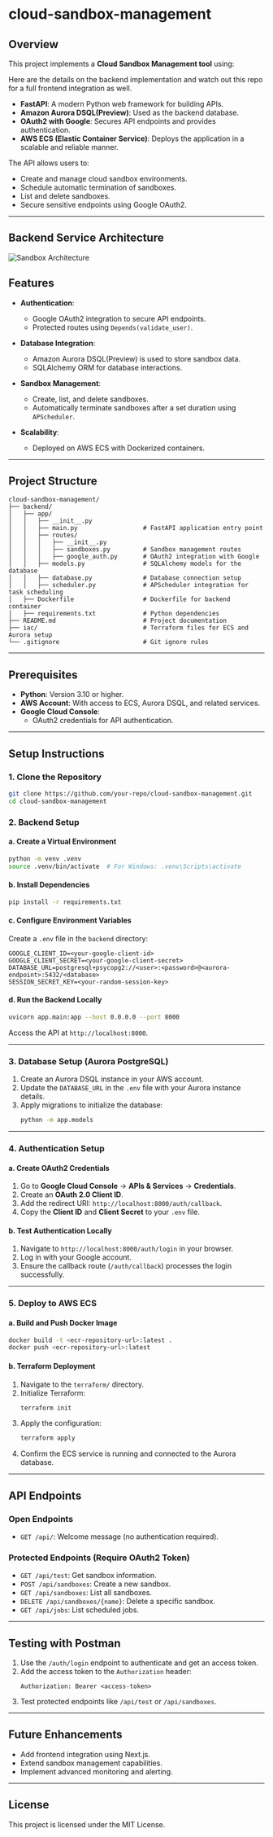 # cloud-sandbox-management

## Overview

This project implements a **Cloud Sandbox Management tool** using:

Here are the details on the backend implementation and watch out this repo for a full frontend integration as well. 

- **FastAPI**: A modern Python web framework for building APIs.
- **Amazon Aurora DSQL(Preview)**: Used as the backend database.
- **OAuth2 with Google**: Secures API endpoints and provides authentication.
- **AWS ECS (Elastic Container Service)**: Deploys the application in a scalable and reliable manner.

The API allows users to:
- Create and manage cloud sandbox environments.
- Schedule automatic termination of sandboxes.
- List and delete sandboxes.
- Secure sensitive endpoints using Google OAuth2.

---

## Backend Service Architecture
![Sandbox Architecture](sandbox.png)

## Features

- **Authentication**:
  - Google OAuth2 integration to secure API endpoints.
  - Protected routes using `Depends(validate_user)`.

- **Database Integration**:
  - Amazon Aurora DSQL(Preview) is used to store sandbox data.
  - SQLAlchemy ORM for database interactions.

- **Sandbox Management**:
  - Create, list, and delete sandboxes.
  - Automatically terminate sandboxes after a set duration using `APScheduler`.

- **Scalability**:
  - Deployed on AWS ECS with Dockerized containers.

---

## Project Structure

```
cloud-sandbox-management/
├── backend/
│   ├── app/
│   │   ├── __init__.py
│   │   ├── main.py                  # FastAPI application entry point
│   │   ├── routes/
│   │   │   ├── __init__.py
│   │   │   ├── sandboxes.py         # Sandbox management routes
│   │   │   ├── google_auth.py       # OAuth2 integration with Google
│   │   ├── models.py                # SQLAlchemy models for the database
│   │   ├── database.py              # Database connection setup
│   │   ├── scheduler.py             # APScheduler integration for task scheduling
│   ├── Dockerfile                   # Dockerfile for backend container
│   ├── requirements.txt             # Python dependencies
├── README.md                        # Project documentation
├── iac/                             # Terraform files for ECS and Aurora setup
└── .gitignore                       # Git ignore rules
```

---

## Prerequisites

- **Python**: Version 3.10 or higher.
- **AWS Account**: With access to ECS, Aurora DSQL, and related services.
- **Google Cloud Console**:
  - OAuth2 credentials for API authentication.

---

## Setup Instructions

### 1. Clone the Repository
```bash
git clone https://github.com/your-repo/cloud-sandbox-management.git
cd cloud-sandbox-management
```

### 2. Backend Setup

#### a. Create a Virtual Environment
```bash
python -m venv .venv
source .venv/bin/activate  # For Windows: .venv\Scripts\activate
```

#### b. Install Dependencies
```bash
pip install -r requirements.txt
```

#### c. Configure Environment Variables
Create a `.env` file in the `backend` directory:
```env
GOOGLE_CLIENT_ID=<your-google-client-id>
GOOGLE_CLIENT_SECRET=<your-google-client-secret>
DATABASE_URL=postgresql+psycopg2://<user>:<password>@<aurora-endpoint>:5432/<database>
SESSION_SECRET_KEY=<your-random-session-key>
```

#### d. Run the Backend Locally
```bash
uvicorn app.main:app --host 0.0.0.0 --port 8000
```

Access the API at `http://localhost:8000`.

---

### 3. Database Setup (Aurora PostgreSQL)

1. Create an Aurora DSQL instance in your AWS account.
2. Update the `DATABASE_URL` in the `.env` file with your Aurora instance details.
3. Apply migrations to initialize the database:
   ```bash
   python -m app.models
   ```

---

### 4. Authentication Setup

#### a. Create OAuth2 Credentials
1. Go to **Google Cloud Console** → **APIs & Services** → **Credentials**.
2. Create an **OAuth 2.0 Client ID**.
3. Add the redirect URI: `http://localhost:8000/auth/callback`.
4. Copy the **Client ID** and **Client Secret** to your `.env` file.

#### b. Test Authentication Locally
1. Navigate to `http://localhost:8000/auth/login` in your browser.
2. Log in with your Google account.
3. Ensure the callback route (`/auth/callback`) processes the login successfully.

---

### 5. Deploy to AWS ECS

#### a. Build and Push Docker Image
```bash
docker build -t <ecr-repository-url>:latest .
docker push <ecr-repository-url>:latest
```

#### b. Terraform Deployment
1. Navigate to the `terraform/` directory.
2. Initialize Terraform:
   ```bash
   terraform init
   ```
3. Apply the configuration:
   ```bash
   terraform apply
   ```
4. Confirm the ECS service is running and connected to the Aurora database.

---

## API Endpoints

### Open Endpoints
- `GET /api/`: Welcome message (no authentication required).

### Protected Endpoints (Require OAuth2 Token)
- `GET /api/test`: Get sandbox information.
- `POST /api/sandboxes`: Create a new sandbox.
- `GET /api/sandboxes`: List all sandboxes.
- `DELETE /api/sandboxes/{name}`: Delete a specific sandbox.
- `GET /api/jobs`: List scheduled jobs.

---

## Testing with Postman

1. Use the `/auth/login` endpoint to authenticate and get an access token.
2. Add the access token to the `Authorization` header:
   ```
   Authorization: Bearer <access-token>
   ```
3. Test protected endpoints like `/api/test` or `/api/sandboxes`.

---

## Future Enhancements

- Add frontend integration using Next.js.
- Extend sandbox management capabilities.
- Implement advanced monitoring and alerting.

---

## License
This project is licensed under the MIT License.


